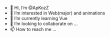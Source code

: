 - 👋 Hi, I’m @ApKozZ
- 👀 I’m interested in Web(major) and animations
- 🌱 I’m currently learning Vue
- 💞️ I’m looking to collaborate on ...
- 📫 How to reach me ...

<!---
ApKozZ/ApKozZ is a ✨ special ✨ repository because its `README.md` (this file) appears on your GitHub profile.
You can click the Preview link to take a look at your changes.
--->
